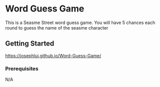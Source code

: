 # Word Guess Game

This is a Seasme Street word guess game.  You will have 5 chances each round to guess the name of the seasme character

## Getting Started

https://josephlui.github.io/Word-Guess-Game/

### Prerequisites

N/A


